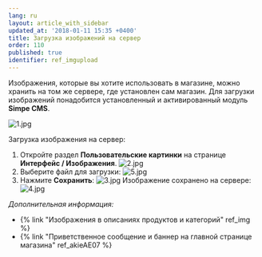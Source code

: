 ```yaml
---
lang: ru
layout: article_with_sidebar
updated_at: '2018-01-11 15:35 +0400'
title: Загрузка изображений на сервер
order: 110
published: true
identifier: ref_imgupload
---
```

Изображения, которые вы хотите использовать в магазине, можно хранить на том же сервере, где установлен сам магазин. Для загрузки изображений понадобится установленный и активированный модуль **Simpe CMS**.

![1.jpg]({{site.baseurl}}/attachments/ref_imgupload/1.jpg)

Загрузка изображения на сервер:

1.  Откройте раздел **Пользовательские картинки** на странице **Интерфейс / Изображения**.
    ![2.jpg]({{site.baseurl}}/attachments/ref_imgupload/2.jpg)
2.  Выберите файл для загрузки:
    ![5.jpg]({{site.baseurl}}/attachments/ref_imgupload/5.jpg)
3.  Нажмите **Сохранить**:
    ![3.jpg]({{site.baseurl}}/attachments/ref_imgupload/3.jpg)
    Изображение сохранено на сервере:
    ![4.jpg]({{site.baseurl}}/attachments/ref_imgupload/4.jpg)

_Дополнительная информация:_

*   {% link "Изображения в описаниях продуктов и категорий" ref_img %}
*   {% link "Приветственное сообщение и баннер  на главной странице магазина" ref_akieAE07 %}
